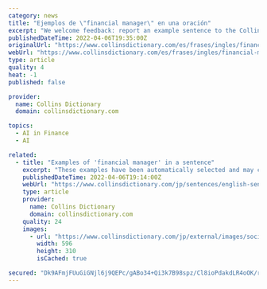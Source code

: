 ```yaml
---
category: news
title: "Ejemplos de \"financial manager\" en una oración"
excerpt: "We welcome feedback: report an example sentence to the Collins team. Lee más… However, the municipality's financial manager queried the amount. The financial manager shared his password with her on at least two occasions by e-mail."
publishedDateTime: 2022-04-06T19:35:00Z
originalUrl: "https://www.collinsdictionary.com/es/frases/ingles/financial-manager"
webUrl: "https://www.collinsdictionary.com/es/frases/ingles/financial-manager"
type: article
quality: 4
heat: -1
published: false

provider:
  name: Collins Dictionary
  domain: collinsdictionary.com

topics:
  - AI in Finance
  - AI

related:
  - title: "Examples of 'financial manager' in a sentence"
    excerpt: "These examples have been automatically selected and may contain sensitive content that does not reflect the opinions or policies of Collins, or its parent company HarperCollins. The financial manager shared his password with her on at least two occasions by e-mail."
    publishedDateTime: 2022-04-06T19:14:00Z
    webUrl: "https://www.collinsdictionary.com/jp/sentences/english-sentences/financial-manager"
    type: article
    provider:
      name: Collins Dictionary
      domain: collinsdictionary.com
    quality: 24
    images:
      - url: "https://www.collinsdictionary.com/jp/external/images/social/logo-THESAURUS.png"
        width: 596
        height: 310
        isCached: true

secured: "Dk9AFmjFUuGiGNjl6j9QEPc/gABo34+Qi3k7B98spz/Cl8ioPdakdLR4oOK/rJpFpttsvV/3buUbavhazCAiNVEwpbIN+9j6wm/XEtm+gHKnPsb/yjpF5S4vj9ajxufnnV9yVtYJsywUogippai0YYZjwK3wG3CR1/L7H5TP56HIU3kBdZSirhvM965RPTxqXj6lBQDknjlqeGZ3WpZPVsN2gi2HYylGAjUln0iI3AIpt4JWwlBs6pCPt/qM4LD7oPi6+IwnTy7aZ6IDstOdRPHBZnFf3NTe+st0AqiTqfaLfhmxEvZR7ir+19Tt/eEQ35cogJBd7msRsjb1yjc62CSmkCVWFo3eJmFdhMezBiw=;VMdkSnMx7w7jNOsl+i7F7g=="
---
```


